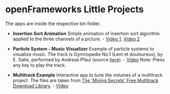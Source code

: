 openFrameworks Little Projects
================

The apps are inside the respective bin folder.

* **Insertion Sort Animation** Simple animation of insertion sort algorithm applied to the three channels of a picture. - [Video 1](https://vimeo.com/111658526), [Video 2](https://vimeo.com/111658527)

* **Particle System - Music Visualizer** Example of particle systems to visualize music. The track is Gymnopedie No.1 (Lent et douloureux), by E. Satie, performed by Andreas Pfaul (source [here](http://www.pianosociety.com/cms/source_selector.php?section=151)). - [Video](https://vimeo.com/113750991)
Note: Press any key to play the track.

* **Multitrack Example** Interactive app to tune the volumes of a multitrack project. The files are taken from [The 'Mixing Secrets' Free Multitrack Download Library](http://www.cambridge-mt.com/ms-mtk.htm). - [Video](https://vimeo.com/113171839)